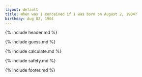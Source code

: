 ```yaml
---
layout: default
title: When was I conceived if I was born on August 2, 1904?
birthday: Aug 02, 1904
---
```


{% include header.md %}

{% include guess.md %}

{% include calculate.md %}

{% include safety.md %}

{% include footer.md %}



